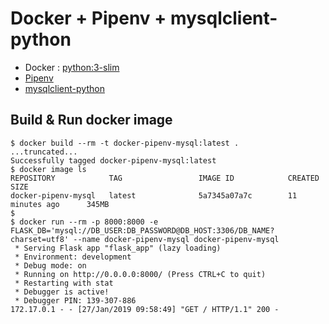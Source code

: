 # Docker + Pipenv + mysqlclient-python

- Docker : [python:3-slim](https://hub.docker.com/_/python/)
- [Pipenv](https://pipenv.readthedocs.io/)
- [mysqlclient-python](https://pypi.org/project/mysqlclient/)

## Build & Run docker image

```shell
$ docker build --rm -t docker-pipenv-mysql:latest .
...truncated...
Successfully tagged docker-pipenv-mysql:latest
$ docker image ls
REPOSITORY            TAG                 IMAGE ID            CREATED             SIZE
docker-pipenv-mysql   latest              5a7345a07a7c        11 minutes ago      345MB
$
$ docker run --rm -p 8000:8000 -e FLASK_DB='mysql://DB_USER:DB_PASSWORD@DB_HOST:3306/DB_NAME?charset=utf8' --name docker-pipenv-mysql docker-pipenv-mysql
 * Serving Flask app "flask_app" (lazy loading)
 * Environment: development
 * Debug mode: on
 * Running on http://0.0.0.0:8000/ (Press CTRL+C to quit)
 * Restarting with stat
 * Debugger is active!
 * Debugger PIN: 139-307-886
172.17.0.1 - - [27/Jan/2019 09:58:49] "GET / HTTP/1.1" 200 -
```
